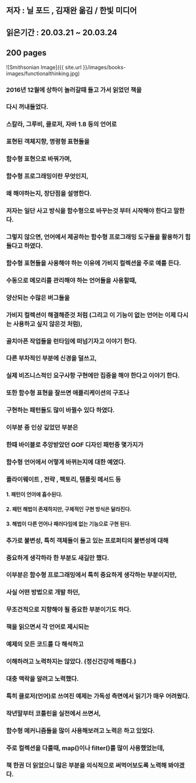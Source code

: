 ## 저자 : 닐 포드 , 김재완 옮김 / 한빛 미디어

## 읽은기간 : 20.03.21 ~ 20.03.24

## 200 pages

![Smithsonian Image]({{ site.url }}/images/books-images/functionalthinking.jpg)

### 2016년 12월에 상하이 놀러갈때 들고 가서 읽었던 책을

### 다시 꺼내들었다.

### 스칼라, 그루비, 클로저, 자바 1.8 등의 언어로

### 표현된 객체지향, 명령형 표현들을

### 함수형 표현으로 바꿔가며,

### 함수형 프로그래밍이란 무엇인지,

### 왜 해야하는지, 장단점을 설명한다.

### 저자는 일단 사고 방식을 함수형으로 바꾸는것 부터 시작해야 한다고 말한다.

### 그렇지 않으면, 언어에서 제공하는 함수형 프로그래밍 도구들을 활용하기 힘들다고 하였다.

### 함수형 표현들을 사용해야 하는 이유에 가비지 컬렉션을 주로 예를 든다.

### 수동으로 메모리를 관리해야 하는 언어들을 사용할때,

### 양산되는 수많은 버그들을

### 가비지 컬렉션이 해결해준것 처럼 (그리고 이 기능이 없는 언어는 이제 다시는 사용하고 싶지 않은것 처럼),

### 골치아픈 작업들을 런타임에 떠넘기자고 이야기 한다.

### 다른 부차적인 부분에 신경을 덜쓰고,

### 실제 비즈니스적인 요구사항 구현에만 집중을 해야 한다고 이야기 한다.

### 또한 함수형 표현을 잘쓰면 애플리케이션의 구조나

### 구현하는 패턴들도 많이 바뀔수 있다 하였다.

### 이부분 중 인상 깊었던 부분은

### 한때 바이블로 추앙받았던 GOF 디자인 패턴중 몇가지가

### 함수형 언어에서 어떻게 바뀌는지에 대한 예였다.

### 플라이웨이트 , 전략 , 팩토리, 템플릿 메서드 등

#### 1. 패턴이 언어에 흡수된다.

#### 2. 패턴 해법이 존재하지만, 구체적인 구현 방식은 달라진다.

#### 3. 해법이 다른 언어나 패러다임에 없는 기능으로 구현 된다.

### 추가로 불변성, 특히 객체들이 들고 있는 프로퍼티의 불변성에 대해

### 중요하게 생각하라 한 부분도 새길만 했다.

### 이부분은 함수형 프로그래밍에서 특히 중요하게 생각하는 부분이지만,

### 사실 어떤 방법으로 개발 하던,

### 무조건적으로 지향해야 될 중요한 부분이기도 하다.


### 책을 읽으면서 각 언어로 제시되는

### 예제의 모든 코드를 다 해석하고

### 이해하려고 노력하지는 않았다. (정신건강에 해롭다.)

### 대충 맥락을 알려고 노력했다.

### 특히 클로저(언어)로 쓰여진 예제는 가독성 측면에서 읽기가 매우 어려웠다.

### 작년말부터 코틀린을 실전에서 쓰면서,

### 함수형 메커니즘들을 많이 사용해보려고 노력은 하고 있었다.

### 주로 컬렉션을 다룰때, map()이나 filter()를 많이 사용했었는데,

### 책 한권 더 읽었으니 많은 부분을 의식적으로 써먹어보도록 노력해 봐야겠다.

